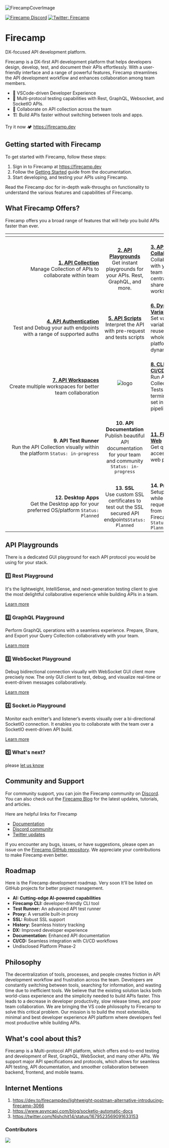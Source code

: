 ![FirecampCoverImage](.github/github-cover.png)

[![Firecamp Discord](https://badgen.net/discord/members/8hRaqhK)](https://discord.gg/8hRaqhK)
[![Twitter: Firecamp](https://img.shields.io/twitter/follow/firecampdev.svg?style=social)](https://twitter.com/firecampdev)

# Firecamp
DX-focused API development platform.

Firecamp is a DX-first API development platform that helps developers design, develop, test, and document their APIs effortlessly. With a user-friendly interface and a range of powerful features, Firecamp streamlines the API development workflow and enhances collaboration among team members.

- 💚 VSCode-driven Developer Experience
- :high_brightness: Multi-protocol testing capabilities with Rest, GraphQL, Websocket, and SocketIO APIs.
- :satellite: Collaborate on API collection across the team
- 🏗️ Build APIs faster without switching between tools and apps.
  
Try it now 🏕️ https://firecamp.dev

## Getting started with Firecamp
To get started with Firecamp, follow these steps:

1. Sign in to Firecamp at https://firecamp.dev
2. Follow the [Getting Started](https://firecamp.io/docs) guide from the documentation.
3. Start developing, and testing your APIs using Firecamp.

Read the Firecamp doc for in-depth walk-throughs on functionality to understand the various features and capabilities of Firecamp. 


## What Firecamp Offers?
Firecamp offers you a broad range of features that will help you build APIs faster than ever.

|   <div style="width:290px"></div> 	|  	  |    	|
|---:|:---:|:---|
| <br/> [**1. API Collection**](https://firecamp.io/docs/platform/collection) <br/> Manage Collection of APIs to collaborate within team| <br/> [**2. API Playgrounds**](https://firecamp.io/docs/rest/introduction) <br/> Get instant playgrounds for your APIs. Rest, GraphQL, and more. 	| <br/> [**3. API Collaboration**](https://firecamp.io/docs/collaboration/getting-started) <br/> Collaborate with your team at a centralized shared workspace.| 
| <br/> [**4. API Authentication**](https://firecamp.io/docs/platform/authentication) <br/> Test and Debug your auth endpoints with a range of supported auths| <br/> [**5. API Scripts**](https://firecamp.io/docs/platform/scripts) <br/> Interpret the API with pre-request and tests scripts 	| <br/> [**6. Dynamic Variables**](https://firecamp.io/docs/platform/environment) <br/> Set values in variables to reuse in whole platform dynamically| 
| <br/> [**7. API Workspaces**](https://firecamp.io/docs/collaboration/creating-workspace) <br/> Create multiple workspaces for better team collaboration | ![logo](.github/logo.svg) | <br/> [**8. CLI & CI/CD**](https://firecamp.io/docs/cli/getting-started) <br/> Run API Collection Tests in the terminal or set in CI/CD pipeline 	|
|<br/> **9. API Test Runner** <br/> Run the API Collection visually within the platform `Status: in-progress` | <br/> **10. API Documentation** <br/> Publish beautiful API documentation for your team and community  `Status: in-progress` | <br/> [**11. Firecamp Web**](https://firecamp.dev) <br/> Get quick access to web platform 	|
| <br/> **12. Desktop Apps** <br/> Get the Desktop app for your preferred OS/platform `Status: Planned`| <br/> **13. SSL** <br/> Use custom SSL certificates to test out the SSL secured API endpoints`Status: Planned`| <br/> **14. Proxy** <br/> Setup proxy while running requests from Firecamp `Status: Planned`|

## API Playgrounds
There is a dedicated GUI playground for each API protocol you would be using for your stack.

### :one: **Rest Playground**
It's the lightweight, IntelliSense, and next-generation testing client to give the most delightful collaborative experience while building APIs in a team.

[Learn more](https://firecamp.io/docs/rest/introduction)

### :two: **GraphQL Playground**
Perform GraphQL operations with a seamless experience. Prepare, Share, and Export your Query Collection collaboratively with your team.

[Learn more](https://firecamp.io/docs/graphql/introduction)

### :three: **WebSocket Playground**
Debug bidirectional connection visually with WebSocket GUI client more precisely now. The only GUI client to test, debug, and visualize real-time or event-driven messages collaboratively.

[Learn more](https://firecamp.io/docs/websocket/introduction)

### :four: **Socket.io Playground**
Monitor each emitter’s and listener’s events visually over a bi-directional SocketIO connection. It enables you to collaborate with the team over a SocketIO event-driven API build.

[Learn more](https://firecamp.io/docs/socket-io/introduction)

### :five: What's next? 
please [let us know](https://github.com/firecamp-dev/Firecamp/issues/new?assignees=&labels=&projects=&template=general_report.md&title=)

## Community and Support

For community support, you can join the Firecamp community on [Discord](https://discord.gg/8hRaqhK). You can also check out the [Firecamp Blog](https://firecamp.io/blog) for the latest updates, tutorials, and articles.

Here are helpful links for Firecamp
- [Documentation](https://firecamp.io/docs)
- [Discord community](https://discord.gg/8hRaqhK)
- [Twitter updates](https://twitter.com/FirecampDev)

If you encounter any bugs, issues, or have suggestions, please open an issue on the [Firecamp GitHub repository](https://github.com/firecamp-dev/Firecamp). We appreciate your contributions to make Firecamp even better.


## Roadmap 
  Here is the Firecamp development roadmap. Very soon It'll be listed on GitHub projects for better project management.
- **AI: Cutting-edge AI-powered capabilities**
- **Firecamp CLI:** developer-friendly CLI tool
- **Test Runner:** An advanced API test runner
- **Proxy:** A versatile built-in proxy
- **SSL:** Robust SSL support
- **History:** Seamless history tracking
- **DX:** Improved developer experience
- **Documentation:** Enhanced API documentation
- **CI/CD:** Seamless integration with CI/CD workflows
- Undisclosed Platform Phase-2

## Philosophy
The decentralization of tools, processes, and people creates friction in API development workflow and frustration across the team. Developers are constantly switching between tools, searching for information, and wasting time due to inefficient tools.
We believe that the existing solution lacks both world-class experience and the simplicity needed to build APIs faster. This leads to a decrease in developer productivity, slow release times, and poor team collaboration.
We are bringing the VS code philosophy to Firecamp to solve this critical problem. Our mission is to build the most extensible, minimal and best developer experience API platform where developers feel most productive while building APIs.

## What's cool about this?

Firecamp is a Multi-protocol API platform, which offers end-to-end testing and development of Rest, GraphQL, WebSocket, and many other APIs.
We support major API specifications and protocols, which allows for seamless API testing, API documentation, and smoother collaboration between backend, frontend, and mobile teams.

## Internet Mentions
1. https://dev.to/firecampdev/lightweight-postman-alternative-introducing-firecamp-3066
2. https://www.asyncapi.com/blog/socketio-automatic-docs
3. https://twitter.com/Nishchit14/status/1679523569091633153
   

### Contributors

<a href="https://github.com/firecamp-dev/firecamp/graphs/contributors">
  <img src="https://contrib.rocks/image?repo=firecamp-dev/firecamp" />
</a>








